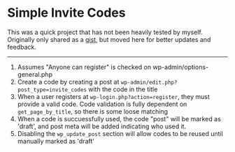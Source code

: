 # Simple Invite Codes

This was a quick project that has not been heavily tested by myself. Originally only shared as a [gist](https://gist.github.com/trepmal/2894109), but moved here for better updates and feedback.

---

1. Assumes "Anyone can register" is checked on wp-admin/options-general.php
1. Create a code by creating a post at `wp-admin/edit.php?post_type=invite_codes` with the code in the title
1. When a user registers at `wp-login.php?action=register`, they must provide a valid code. Code validation is fully dependent on `get_page_by_title`, so there is some loose matching
1. When a code is succuessfully used, the code "post" will be marked as 'draft', and post meta will be added indicating who used it.
1. Disabling the `wp_update_post` section will allow codes to be reused until manually marked as 'draft'